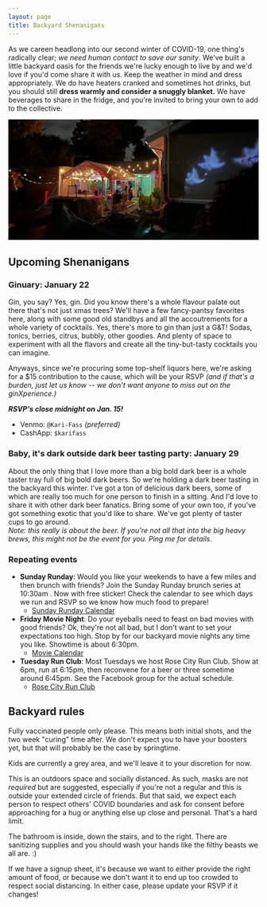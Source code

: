 ```yaml
---
layout: page
title: Backyard Shenanigans
---
```


As we careen headlong into our second winter of COVID-19, one thing's radically
clear; _we need human contact to save our sanity_. We've built a little backyard
 oasis for the friends we're lucky enough to live by and we'd love if you'd come
share it with us. Keep the weather in mind and dress appropriately. We do have
heaters cranked and sometimes hot drinks, but you should still **dress warmly and
consider a snuggly blanket.** We have beverages to share in the fridge, and you're
invited to bring your own to add to the collective.

![Backyard photo with Josh singing spooky karaoke](/assets/images/backyard.jpg)


## Upcoming Shenanigans

### Ginuary: January 22

Gin, you say? Yes, gin. Did you know there's a whole flavour palate out there that's
not just xmas trees? We'll have a few fancy-pantsy favorites here, along with some good
old standbys and all the accoutrements for a whole variety of cocktails. Yes, there's
more to gin than just a G&T! Sodas, tonics, berries, citrus, bubbly, other goodies.
And plenty of space to experiment with all the flavors and create all the tiny-but-tasty
cocktails you can imagine.

Anyways, since we're procuring some top-shelf liquors here, we're asking for a $15
  contribution to the cause, which will be your RSVP *(and if that's a burden, just let
us know -- we don't want anyone to miss out on the ginXperience.)*

***RSVP's close midnight on Jan. 15!***
* Venmo: `@Kari-Fass` *(preferred)*
* CashApp: `$karifass`


### Baby, it's dark outside dark beer tasting party: January 29

About the only thing that I love more than a big bold dark beer is a whole
taster tray full of big bold dark beers. So we're holding a dark beer tasting in
the backyard this winter. I've got a ton of delicious dark beers, some of which
are really too much for one person to finish in a sitting. And I'd love to share
it with other dark beer fanatics. Bring some of your own too, if you've got
something exotic that you'd like to share. We've got plenty of taster cups to go
around.<br>
*Note: this really is about the beer. If you're not all that into the big heavy brews,
this might not be the event for you. Ping me for details.*

### Repeating events
* **Sunday Runday**: Would you like your weekends to have a few miles and then brunch with friends? Join the Sunday Runday brunch series at 10:30am . Now with free sticker! Check the calendar to see which days we run and RSVP so we know how much food to prepare!
  * [Sunday Runday Calendar](https://docs.google.com/spreadsheets/d/1vaZP-1-Cidej-ZpI9iUCag8tfy696miAw6JF9BaVmnc/edit?usp=sharing)
* **Friday Movie Night**: Do your eyeballs need to feast on bad movies with good friends? Ok, they're not all bad, but I don't want to set your expectations too high. Stop by for our backyard movie nights any time you like. Showtime is about 6:30pm.
  * [Movie Calendar](https://docs.google.com/spreadsheets/d/1dvS1hVPiwiNV6u1ZhoIPTQc-Wa7ub_-LjHFjCoU8Yeo/edit?usp=sharing)
* **Tuesday Run Club**: Most Tuesdays we host Rose City Run Club. Show at 6pm, run at 6:15pm, then reconvene for a beer or three sometime around 6:45pm. See the Facebook group for the actual schedule.
  * [Rose City Run Club](https://www.facebook.com/groups/RoseCityRunClub)


## Backyard rules

Fully vaccinated people only please. This means both initial shots, and the two
week "curing" time after. We don't expect you to have your boosters yet, but
that will probably be the case by springtime.

Kids are currently a grey area, and we'll leave it to your discretion for now.

This is an outdoors space and socially distanced. As such, masks are not
_required_ but are suggested, especially if you're not a regular and this is
outside your extended circle of friends. But that said, we expect each person to respect
others' COVID boundaries and ask for consent before approaching for
a hug or anything else up close and personal. That's a hard
limit.

The bathroom is inside, down the stairs, and to the right. There are sanitizing
supplies and you should wash your hands like the filthy beasts we all are. :)

If we have a signup sheet, it's because we want to either provide the right
amount of food, or because we don't want it to end up too crowded to respect
social distancing. In either case, please update your RSVP if it changes!


